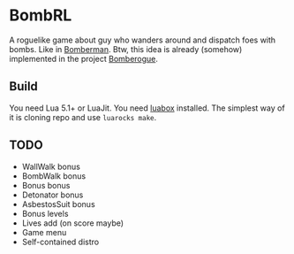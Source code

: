BombRL
======

A roguelike game about guy who wanders around and dispatch foes with bombs.
Like in [Bomberman](https://en.wikipedia.org/wiki/Bomberman_(1983_video_game)).
Btw, this idea is already (somehow) implemented in the project
[Bomberogue](http://www.alamak0ta.republika.pl/bomberogue.html).

Build
-----

You need Lua 5.1+ or LuaJit. You need [luabox](https://github.com/iskolbin/luabox)
installed. The simplest way of it is cloning repo and use `luarocks make`.

TODO
----

* WallWalk bonus
* BombWalk bonus
* Bonus bonus
* Detonator bonus
* AsbestosSuit bonus
* Bonus levels
* Lives add (on score maybe)
* Game menu
* Self-contained distro
